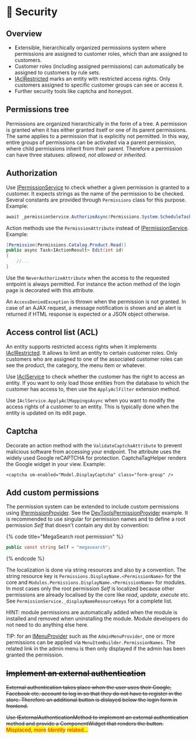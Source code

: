 # 🥚 Security

## Overview

* Extensible, hierarchically organized permissions system where permissions are assigned to customer roles, which than are assigned to customers.
* Customer roles (including assigned permissions) can automatically be assigned to customers by rule sets.
* [IAclRestricted](https://github.com/smartstore/Smartstore/blob/main/src/Smartstore.Core/Platform/Security/Domain/IAclRestricted.cs) marks an entity with restricted access rights. Only customers assigned to specific customer groups can see or access it.
* Further security tools like captcha and honeypot.

## Permissions tree

Permissions are organized hierarchically in the form of a tree. A permission is granted when it has either granted itself or one of its parent permissions. The same applies to a permission that is explicitly not permitted. In this way, entire groups of permissions can be activated via a parent permission, where child permissions inherit from their parent. Therefore a permission can have three statuses: _allowed_, _not allowed_ or _inherited_.

## Authorization

Use [IPermissionService](https://github.com/smartstore/Smartstore/blob/main/src/Smartstore.Core/Platform/Security/Services/IPermissionService.cs) to check whether a given permission is granted to a customer. It expects strings as the name of the permission to be checked. Several constants are provided through `Permissions` class for this purpose. Example:

```csharp
await _permissionService.AuthorizeAsync(Permissions.System.ScheduleTask.Execute);
```

Action methods use the `PermissionAttribute` instead of [IPermissionService](https://github.com/smartstore/Smartstore/blob/main/src/Smartstore.Core/Platform/Security/Services/IPermissionService.cs). Example:

```csharp
[Permission(Permissions.Catalog.Product.Read)]
public async Task<IActionResult> Edit(int id)
{
    //...
}
```

Use the `NeverAuthorizeAttribute` when the access to the requested entpoint is always permitted. For instance the action method of the login page is decorated with this attribute.

An `AccessDeniedException` is thrown when the permission is not granted. In case of an AJAX request, a message notification is shown and an alert is returned if HTML response is expected or a JSON object otherwise.

## Access control list (ACL)

An entity supports restricted access rights when it implements [IAclRestricted](https://github.com/smartstore/Smartstore/blob/main/src/Smartstore.Core/Platform/Security/Domain/IAclRestricted.cs). It allows to limit an entity to certain customer roles. Only customers who are assigned to one of the associated customer roles can see the product, the category, the menu item or whatever.

Use [IAclService](https://github.com/smartstore/Smartstore/blob/main/src/Smartstore.Core/Platform/Security/Services/IAclService.cs) to check whether the customer has the right to access an entity. If you want to only load those entities from the database to which the customer has access to, then use the `ApplyAclFilter` extension method.

Use `IAclService.ApplyAclMappingsAsync` when you want to modify the access rights of a customer to an entity. This is typically done when the entity is updated on its edit page.

## Captcha

Decorate an action method with the `ValidateCaptchaAttribute` to prevent malicious software from accessing your endpoint. The attribute uses the widely used Google reCAPTCHA for protection. CaptchaTagHelper renders the Google widget in your view. Example:

```cshtml
<captcha sm-enabled="Model.DisplayCaptcha" class="form-group" />
```

## Add custom permissions

The permission system can be extended to include custom permissions using [IPermissionProvider](https://github.com/smartstore/Smartstore/blob/main/src/Smartstore.Core/Platform/Security/Services/IPermissionProvider.cs). See the [DevToolsPermissionProvider](https://github.com/smartstore/Smartstore/blob/main/src/Smartstore.Modules/Smartstore.DevTools/Permissions.cs) example. It is recommended to use singular for permission names and to define a root permission _Self_ that doesn't contain any dot by convention:

{% code title="MegaSearch root permission" %}
```csharp
public const string Self = "megasearch";
```
{% endcode %}

The localization is done via string resources and also by a convention. The string resource key is `Permissions.DisplayName.<PermissionName>` for the core and `Modules.Permissions.DisplayName.<PermissionName>` for modules. In most cases only the root permission _Self_ is localized because other permissions are already localised by the core like _read_, _update_, _execute_ etc. See `PermissionService._displayNameResourceKeys` for a complete list.

HINT: module permissions are automatically added when the module is installed and removed when uninstalling the module. Module developers do not need to do anything else here.

TIP: for an [IMenuProvider](https://github.com/smartstore/Smartstore/blob/main/src/Smartstore.Core/Content/Menus/Services/MenuProviders/IMenuProvider.cs) such as the `AdminMenuProvider`, one or more permissions can be applied via `MenuItemBuilder.PermissionNames`. The related link in the admin menu is then only displayed if the admin has been granted the permission.

## ~~Implement an external authentication~~

~~External authentication takes place when the user uses their Google, Facebook etc. account to log in so that they do not have to register in the store. Therefore an additional button is dislayed below the login form in frontend.~~

~~Use IExternalAuthenticationMethod to implement an external authentication method and provide a ComponentWidget that renders the button.~~ <mark style="color:red;">Misplaced, more</mark> <mark style="color:red;"></mark>_<mark style="color:red;">Identity</mark>_ <mark style="color:red;"></mark><mark style="color:red;">related...</mark>
